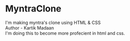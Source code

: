 # MyntraClone
I'm making myntra's clone using HTML &amp; CSS <br>
Author - Kartik Madaan <br>
I'm doing this to become more profecient in html and css.
